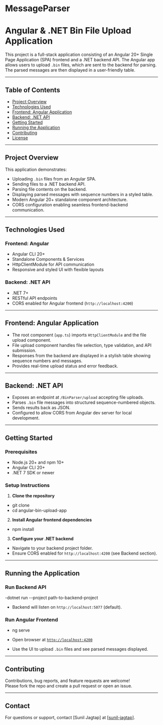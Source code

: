 # MessageParser
# Angular & .NET Bin File Upload Application

This project is a full-stack application consisting of an Angular 20+ Single Page Application (SPA) frontend and a .NET backend API. The Angular app allows users to upload `.bin` files, which are sent to the backend for parsing. The parsed messages are then displayed in a user-friendly table.

---

## Table of Contents

- [Project Overview](#project-overview)  
- [Technologies Used](#technologies-used)  
- [Frontend: Angular Application](#frontend-angular-application)  
- [Backend: .NET API](#backend-net-api)  
- [Getting Started](#getting-started)  
- [Running the Application](#running-the-application)  
- [Contributing](#contributing)  
- [License](#license)  

---

## Project Overview

This application demonstrates:

- Uploading `.bin` files from an Angular SPA.
- Sending files to a .NET backend API.
- Parsing file contents on the backend.
- Displaying parsed messages with sequence numbers in a styled table.
- Modern Angular 20+ standalone component architecture.
- CORS configuration enabling seamless frontend-backend communication.

---

## Technologies Used

### Frontend: Angular

- Angular CLI 20+
- Standalone Components & Services
- HttpClientModule for API communication
- Responsive and styled UI with flexible layouts

### Backend: .NET API

- .NET 7+
- RESTful API endpoints
- CORS enabled for Angular frontend (`http://localhost:4200`)

---

## Frontend: Angular Application

- The root component (`app.ts`) imports `HttpClientModule` and the file upload component.
- File upload component handles file selection, type validation, and API submission.
- Responses from the backend are displayed in a stylish table showing sequence numbers and messages.
- Provides real-time upload status and error feedback.

---

## Backend: .NET API

- Exposes an endpoint at `/BinParser/upload` accepting file uploads.
- Parses `.bin` file messages into structured sequence-numbered objects.
- Sends results back as JSON.
- Configured to allow CORS from Angular dev server for local development.

---

## Getting Started

### Prerequisites

- Node.js 20+ and npm 10+
- Angular CLI 20+
- .NET 7 SDK or newer

### Setup Instructions

1. **Clone the repository**
- git clone <repository-url>
- cd angular-bin-upload-app


2. **Install Angular frontend dependencies**
- npm install


3. **Configure your .NET backend**

- Navigate to your backend project folder.
- Ensure CORS enabled for `http://localhost:4200` (see Backend section).

---

## Running the Application

### Run Backend API
-dotnet run --project path-to-backend-project


- Backend will listen on `http://localhost:5077` (default).

### Run Angular Frontend
- ng serve


- Open browser at [`http://localhost:4200`](http://localhost:4200)
- Use the UI to upload `.bin` files and see parsed messages displayed.

---

## Contributing

Contributions, bug reports, and feature requests are welcome!  
Please fork the repo and create a pull request or open an issue.

---

## Contact

For questions or support, contact [Sunil Jagtap] at [[sunil-jagtap](https://www.linkedin.com/in/sunil-jagtap/)].


